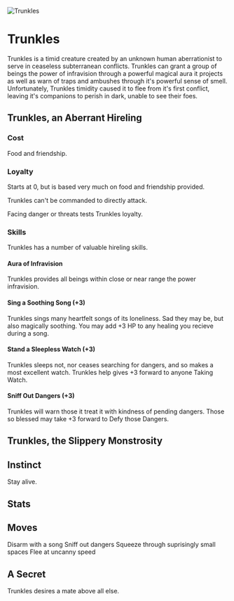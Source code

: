 ![Trunkles](/images/trunkles.jpg?raw=true)

# Trunkles

Trunkles is a timid creature created by an unknown human aberrationist to serve in ceaseless subterranean conflicts. Trunkles can grant a group of beings the power of infravision through a powerful magical aura it projects as well as warn of traps and ambushes through it's powerful sense of smell. Unfortunately, Trunkles timidity caused it to flee from it's first conflict, leaving it's companions to perish in dark, unable to see their foes. 

## Trunkles, an Aberrant Hireling

### Cost
 
Food and friendship. 


### Loyalty

Starts at 0, but is based very much on food and friendship provided.

Trunkles can't be commanded to directly attack.

Facing danger or threats tests Trunkles loyalty. 

### Skills

Trunkles has a number of valuable hireling skills.  

#### Aura of Infravision

Trunkles provides all beings within close or near range the power infravision. 

#### Sing a Soothing Song (+3)

Trunkles sings many heartfelt songs of its loneliness. Sad they may be, but also magically soothing. You may add +3 HP to any healing you recieve during a song.
  
#### Stand a Sleepless Watch (+3)

Trunkles sleeps not, nor ceases searching for dangers, and so makes a most excellent watch. Trunkles help gives +3 forward to anyone Taking Watch.  

#### Sniff Out Dangers (+3)

Trunkles will warn those it treat it with kindness of pending dangers. Those so blessed may take +3 forward to Defy those Dangers.

## Trunkles, the Slippery Monstrosity



## Instinct

Stay alive.

## Stats


## Moves

Disarm with a song 
Sniff out dangers
Squeeze through suprisingly small spaces 
Flee at uncanny speed


## A Secret

Trunkles desires a mate above all else.